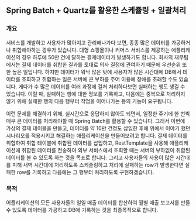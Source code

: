 ## Spring Batch + Quartz를 활용한 스케쥴링 + 일괄처리 ##

### 개요 ###
서비스를 개발하고 사용자가 많아지고 관리해나가다 보면, 종종 많은 데이터를 가공하거나 취합해야하는 경우가 있습니다.
대형 쇼핑몰이나 커머스 서비스를 제공하는 애플리케이션의 경우 하루에 50만 건에 달하는 결제데이터가 발생하기도 합니다.
회사의 재무팀에서는 결제 데이터를 취합한 결과를 토대로 의사 결정에 관여하기 때문에 우선순위 또한 높은 일입니다.
하지만 데이터가 워낙 많은 탓에 사용자가 많은 시간대에 DB에서 데이터를 조회하고 취합하는 일은 서버에 큰 부하를 주어 이용에 장애를 초래할 수도 있습니다.
게다가 수 많은 데이터를 여러 과정에 걸쳐 처리하다보면 실패하는 행도 생길 수 있습니다.
이럴 때, 실패하는 행에 대한 정보를 기록하고, 다음에는 중복으로 처리하지 않기 위해 실패한 행의 다음 행부터 작업을 이어나가는 등의 기능이 요구됩니다.

이런 문제를 해결하기 위해, 실시간으로 응답하지 않아도 되면서, 일정한 주기에 한 번씩 매우 큰 데이터를 처리해야할 때 Spring Batch를 활용할 수 있습니다.
그래서 이번에 가상의 결제 테이블을 만들고, 데이터를 약 10만 건정도 삽입한 후에 위에서 이야기 했던 시나리오를 적용시키고 해결하는 애플리케이션을 만들어보려고 합니다.
결제 데이터를 취합하여 취합 테이블에 취합된 데이터를 삽입하고, RestTemplate을 사용해 애플리케이션에 취합된 데이터를 전송하여 외부 서비스에서 조회할 때는 서버의 부하없이 취합된 데이터를 볼 수 있도록 하는 것을 목표로 합니다.
그리고 사용자들의 사용이 많은 시간대를 피해 새벽 시간대에 처리하도록 스케줄링하고 처리에 실패하는 row가 발생한다면 실패한 row를 기록하고 다음에는 그 행부터 처리하도록 구현하겠습니다.

### 목적 ###
어플리케이션의 모든 사용자들의 일일 매출 데이터를 합산하여 월별 매출 보고서를 만들 수 있도록 데이터를 가공하고 DB에 기록하는 것을 최종목적으로 합니다.